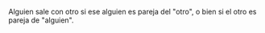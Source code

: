 Alguien sale con otro si ese alguien es pareja del "otro", o bien si el otro es pareja de "alguien". 